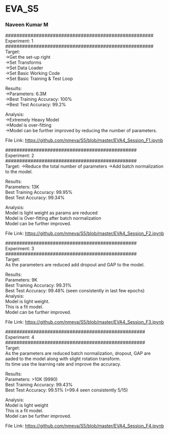 # EVA_S5  
### Naveen Kumar M     
#####################################################    
Experiment: 1    
#####################################################    
Target:    
->Get the set-up right  
->Set Transforms  
->Set Data Loader  
->Set Basic Working Code  
->Set Basic Training & Test Loop
    
Results:  
->Parameters: 6.3M  
->Best Training Accuracy: 100%  
->Best Test Accuracy: 99.2%  
  
Analysis:  
->Extremely Heavy Model  
->Model is over-fitting  
->Model can be further improved by reducing the number of parameters.  

File Link: https://github.com/nmeva/S5/blob/master/EVA4_Session_F1.ipynb

###############################################    
Experiment: 2    
###############################################    
Target:
->Reduce the total number of parameters 
->Add batch normalization to the model.
    
Results:  
Parameters: 13K  
Best Training Accuracy: 99.95%  
Best Test Accuracy: 99.34%  
  
Analysis:  
Model is light weight as params are reduced  
Model is Over-fitting after batch normalization  
Model can be further improved.  

File Link: https://github.com/nmeva/S5/blob/master/EVA4_Session_F2.ipynb  

###############################################    
Experiment: 3    
###############################################    
Target:  
As the parameters are reduced add dropout and GAP to the model.
    
Results:  
Parameters: 9K  
Best Training Accuracy: 99.31%  
Best Test Accuracy: 99.48% (seen consistently in last few epochs)    
Analysis:  
Model is light weight.  
This is a fit model.  
Model can be further improved.  

File Link: https://github.com/nmeva/S5/blob/master/EVA4_Session_F3.ipynb  

##################################################    
Experiment: 4    
##################################################    
Target:  
As the parameters are reduced batch normalization, dropout, GAP are aaded to the model along with slight rotation transform.  
Its time use the learning rate and improve the accuracy. 
   
Results:  
Parameters: >10K (9990)  
Best Training Accuracy: 99.43%  
Best Test Accuracy: 99.51% (>99.4 seen consistently 5/15) 
   
Analysis:  
Model is light weight   
This is a fit model.  
Model can be further improved.  

File Link: https://github.com/nmeva/S5/blob/master/EVA4_Session_F4.ipynb  

